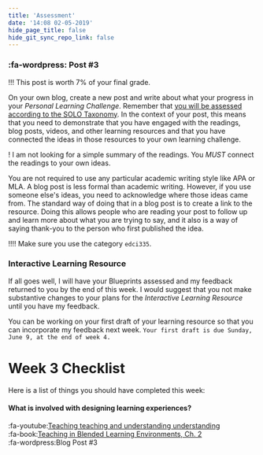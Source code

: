 ```yaml
---
title: 'Assessment'
date: '14:08 02-05-2019'
hide_page_title: false
hide_git_sync_repo_link: false
---
```


### :fa-wordpress: Post #3

!!! This post is worth 7% of your final grade.

On your own blog, create a new post and write about what your progress in your *Personal Learning Challenge*. Remember that [you will be assessed according to the SOLO Taxonomy](https://edtechuvic.madland.ca/edci335/assignments). In the context of your post, this means that you need to demonstrate that you have engaged with the readings, blog posts, videos, and other learning resources and that you have connected the ideas in those resources to your own learning challenge.

! I am not looking for a simple summary of the readings. You *MUST* connect the readings to your own ideas.

You are not required to use any particular academic writing style like APA or MLA. A blog post is less formal than academic writing. However, if you use someone else's ideas, you need to acknowledge where those ideas came from. The standard way of doing that in a blog post is to create a link to the resource. Doing this allows people who are reading your post to follow up and learn more about what you are trying to say, and it also is a way of saying thank-you to the person who first published the idea.

!!!! Make sure you use the category `edci335`.

### Interactive Learning Resource

If all goes well, I will have your Blueprints assessed and my feedback returned to you by the end of this week. I would suggest that you not make substantive changes to your plans for the *Interactive Learning Resource* until you have my feedback.

You can be working on your first draft of your learning resource so that you can incorporate my feedback next week. `Your first draft is due Sunday, June 9, at the end of week 4.`

# Week 3 Checklist
Here is a list of things you should have completed this week:

#### What is involved with designing learning experiences?<br>
:fa-youtube:[Teaching teaching and understanding understanding](https://youtu.be/iMZA80XpP6Y)<br>
:fa-book:[Teaching in Blended Learning Environments, Ch. 2](http://aupress.ca/index.php/books/120229)<br>
:fa-wordpress:Blog Post #3<br>
